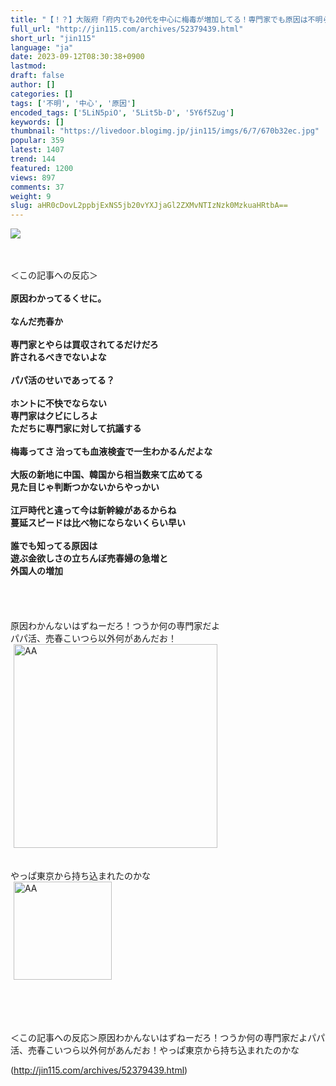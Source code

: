 ```yaml
---
title: "【！？】大阪府「府内でも20代を中心に梅毒が増加してる！専門家でも原因は不明らしいから気を付けて！」 : オレ的ゲーム速報＠刃"
full_url: "http://jin115.com/archives/52379439.html"
short_url: "jin115"
language: "ja"
date: 2023-09-12T08:30:38+0900
lastmod: 
draft: false
author: []
categories: []
tags: ['不明', '中心', '原因']
encoded_tags: ['5LiN5piO', '5Lit5b-D', '5Y6f5Zug']
keywords: []
thumbnail: "https://livedoor.blogimg.jp/jin115/imgs/6/7/670b32ec.jpg"
popular: 359
latest: 1407
trend: 144
featured: 1200
views: 897
comments: 37
weight: 9
slug: aHR0cDovL2ppbjExNS5jb20vYXJjaGl2ZXMvNTIzNzk0MzkuaHRtbA==
---
```


![](https://livedoor.blogimg.jp/jin115/imgs/6/7/670b32ec.jpg)

<div><a name='more'></a> <br> <br> ＜この記事への反応＞<br> <br> <b>原因わかってるくせに。</b><br> <br> <b>なんだ売春か</b><br> <br> <b>専門家とやらは買収されてるだけだろ<br> 許されるべきでないよな</b><br> <br> <b>パパ活のせいであってる？</b><br> <br> <b>ホントに不快でならない<br> 専門家はクビにしろよ<br> ただちに専門家に対して抗議する</b><br> <br> <b>梅毒ってさ 治っても血液検査で一生わかるんだよな</b><br> <br> <b>大阪の新地に中国、韓国から相当数来て広めてる<br> 見た目じゃ判断つかないからやっかい</b><br> <br> <b>江戸時代と違って今は新幹線があるからね<br> 蔓延スピードは比べ物にならないくらい早い</b><br> <br> <b>誰でも知ってる原因は<br> 遊ぶ金欲しさの立ちんぼ売春婦の急増と<br> 外国人の増加</b><br> <br> <br> <br> <br> 原因わかんないはずねーだろ！つうか何の専門家だよ<br> パパ活、売春こいつら以外何があんだお！<br> <img src='https://livedoor.blogimg.jp/jin115/imgs/5/3/53eee74c.gif' alt='AA' width='326' border='0' hspace='5' class='pict'><br> <br> <br> やっぱ東京から持ち込まれたのかな<br> <img src='https://livedoor.blogimg.jp/jin115/imgs/7/7/77dd7e93.gif' alt='AA' width='157' border='0' hspace='5' class='pict'><br> <br> <br> <br> <br> <p>＜この記事への反応＞原因わかんないはずねーだろ！つうか何の専門家だよパパ活、売春こいつら以外何があんだお！やっぱ東京から持ち込まれたのかな</p></div>

(http://jin115.com/archives/52379439.html)
